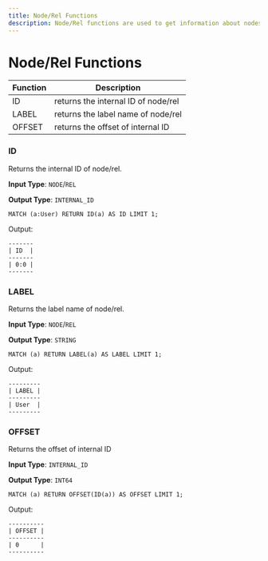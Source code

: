 ```yaml
---
title: Node/Rel Functions
description: Node/Rel functions are used to get information about nodes and relationships.
---
```


# Node/Rel Functions

| Function | Description |
| ----------- | ----------- |
| ID | returns the internal ID of node/rel |
| LABEL | returns the label name of node/rel |
| OFFSET | returns the offset of internal ID |

### ID
Returns the internal ID of node/rel.

**Input Type**: `NODE`/`REL`

**Output Type**: `INTERNAL_ID`

```
MATCH (a:User) RETURN ID(a) AS ID LIMIT 1;
```
Output:
```
-------
| ID  |
-------
| 0:0 |
-------
```

### LABEL

Returns the label name of node/rel.

**Input Type**: `NODE`/`REL`

**Output Type**: `STRING`

```
MATCH (a) RETURN LABEL(a) AS LABEL LIMIT 1;
```
Output:
```
---------
| LABEL |
---------
| User  |
---------
```

### OFFSET 

Returns the offset of internal ID

**Input Type**: `INTERNAL_ID`

**Output Type**: `INT64`

```
MATCH (a) RETURN OFFSET(ID(a)) AS OFFSET LIMIT 1;
```
Output:
```
----------
| OFFSET |
----------
| 0      |
----------
```
